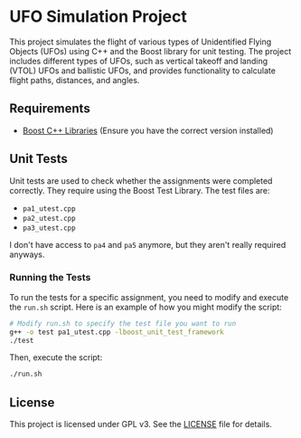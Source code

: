 # UFO Simulation Project

This project simulates the flight of various types of Unidentified Flying Objects (UFOs) using C++ and the Boost library for unit testing. The project includes different types of UFOs, such as vertical takeoff and landing (VTOL) UFOs and ballistic UFOs, and provides functionality to calculate flight paths, distances, and angles.

## Requirements
- [Boost C++ Libraries](https://www.boost.org/) (Ensure you have the correct version installed)


## Unit Tests

Unit tests are used to check whether the assignments were completed correctly. They require using the Boost Test Library. The test files are:
- `pa1_utest.cpp`
- `pa2_utest.cpp`
- `pa3_utest.cpp`

I don't have access to `pa4` and `pa5` anymore, but they aren't really required anyways.

### Running the Tests

To run the tests for a specific assignment, you need to modify and execute the `run.sh` script. Here is an example of how you might modify the script:

```sh
# Modify run.sh to specify the test file you want to run
g++ -o test pa1_utest.cpp -lboost_unit_test_framework
./test
```

Then, execute the script:
```sh
./run.sh
```

## License

This project is licensed under GPL v3. See the [LICENSE](LICENSE) file for details.
